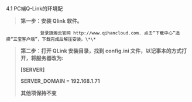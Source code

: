 4.1 PC端Q-Link的环境配

> **第一步：安装 Qlink 软件。**

                 登录旗瀚云官网 http://www.qihancloud.com. 点击“下载中心”选择“三宝客户端”，下载完成后解压安装。\*\*

> **第二步：打开 QLink 安装目录，找到 config.ini 文件，以记事本的方式打开，将服务器改为:**
>
> **\[SERVER\]**
>
> **SERVER\_DOMAIN = 192.168.1.71**
>
> **其他项保持不变**



